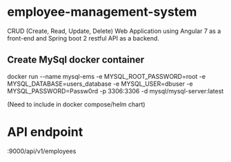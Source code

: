 # employee-management-system
 CRUD (Create, Read, Update, Delete) Web Application using Angular 7 as a front-end and Spring boot 2 restful API as a backend.



## Create MySql docker container
docker run --name mysql-ems -e MYSQL_ROOT_PASSWORD=root -e MYSQL_DATABASE=users_database -e MYSQL_USER=dbuser -e MYSQL_PASSWORD=Passw0rd -p 3306:3306 -d mysql/mysql-server:latest

(Need to include in docker compose/helm chart)


# API endpoint
<host>:9000/api/v1/employees